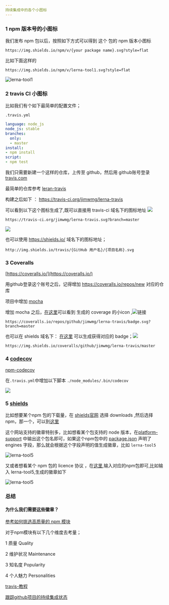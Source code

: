 ```yaml
---
持续集成中的各个小图标
---
```


### 1 npm 版本号的小图标

我们发布  npm  包以后，按照如下方式可以得到 这个 包的 npm 版本小图标

```
https://img.shields.io/npm/v/{your package name}.svg?style=flat
```

比如下面这样的

```
https://img.shields.io/npm/v/lerna-tool1.svg?style=flat
```

![lerna-tool1](https://img.shields.io/npm/v/lerna-tool1.svg?style=flat)

### 2 travis CI 小图标

比如我们有个如下最简单的配置文件；

`.travis.yml`

```yml
language: node_js
node_js: stable
branches:
  only:
  - master
install:
- npm install
script:
- npm test

```

我们只需要新建一个这样的仓库，上传至 github，然后用 github账号登录 [travis.com](https://travis-ci.com/)

最简单的仓库参考 [leran-travis](https://github.com/jimwmg/lerna-travis)

构建之后如下 ： https://travis-ci.org/jimwmg/lerna-travis

可以看到以下这个图标生成了,既可以直接用 travis-ci 域名下的图标地址
![](https://travis-ci.org/jimwmg/lerna-travis.svg?branch=master)

```
https://travis-ci.org/jimwmg/lerna-travis.svg?branch=master
```

![](http://img.shields.io/travis/jimwmg/lerna-travis.svg)

也可以使用 https://shields.io/ 域名下的图标地址；

```
http://img.shields.io/travis/{GitHub 用户名}/{项目名称}.svg
```

### 3 Coveralls 

[https://coveralls.io/](https://coveralls.io/)

用github登录这个账号之后，记得增加 https://coveralls.io/repos/new 对应的仓库

项目中增加 [mocha](https://mochajs.cn/#installation)



增加 mocha 之后，[在这里](https://coveralls.io/github/jimwmg/lerna-travis)可以看到 生成的 coverage 的小icon ,![链接](https://coveralls.io/repos/github/jimwmg/lerna-travis/badge.svg?branch=master)

```
https://coveralls.io/repos/github/jimwmg/lerna-travis/badge.svg?branch=master
```
也可以在 shields 域名下：
[在这里](https://shields.io/category/coverage)  可以生成获得对应的 badge；![](https://img.shields.io/coveralls/github/jimwmg/lerna-travis/master)

```
https://img.shields.io/coveralls/github/jimwmg/lerna-travis/master
```


### 4 [codecov](https://codecov.io/gh)

[npm-codecov](https://www.npmjs.com/package/codecov)

在`.travis.yml`中增加以下脚本 `./node_modules/.bin/codecov`

![](https://codecov.io/gh/jimwmg/lerna-travis/branch/master/graph/badge.svg)



### 5 [shields](https://shields.io/)

比如想要某个npm 包的下载量，在 [shields官网](https://shields.io/) 选择 downloads ,然后选择 npm，那一个，可以到[这里](https://shields.io/category/downloads)

这个网站支持的徽章特别多，比如想看某个包支持的 node 版本，在[platform-support](https://shields.io/category/platform-support) 中输出这个包名即可，如果这个npm包中的 [package.json](https://blog.csdn.net/woxueliuyun/article/details/39294375) 声明了 engines 字段，那么就会根据这个字段声明的值生成徽章，比如 `lerna-tool5`

![lerna-tool5](https://img.shields.io/node/v/lerna-tool5)

又或者想看某个 npm 包的 licence 协议 ，在[这里](https://shields.io/category/license),输入对应的npm包即可,比如输入 lerna-tool5,生成的徽章如下

![lerna-tool5](https://img.shields.io/npm/l/lerna-tool5)

### 总结



#### 为什么我们需要这些徽章？



[参考如何挑选高质量的 npm 模块](https://github.com/atian25/blog/issues/19)

对于npm模块有以下几个维度去考量；

1 质量 Quality

2 维护状况 Maintenance

3 知名度 Popularity

4 个人魅力 Personalities



[travis-教程](https://docs.travis-ci.com/user/tutorial/)

[跟踪github项目的持续集成状态](https://harttle.land/2016/04/30/github-ci.html)

